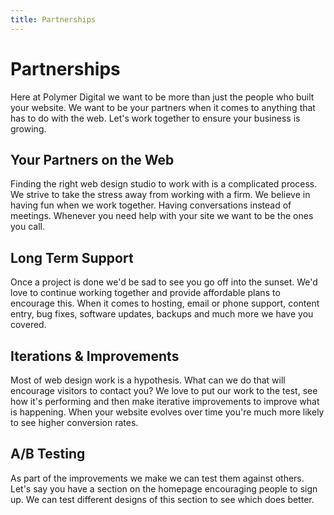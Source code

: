 ```yaml
---
title: Partnerships
---
```


# Partnerships

Here at Polymer Digital we want to be more than just the people who built your website. We want to be your partners when it comes to anything that has to do with the web. Let's work together to ensure your business is growing.

## Your Partners on the Web

Finding the right web design studio to work with is a complicated process. We strive to take the stress away from working with a firm. We believe in having fun when we work together. Having conversations instead of meetings. Whenever you need help with your site we want to be the ones you call.

## Long Term Support

Once a project is done we'd be sad to see you go off into the sunset. We'd love to continue working together and provide affordable plans to encourage this. When it comes to hosting, email or phone support, content entry, bug fixes, software updates, backups and much more we have you covered.

## Iterations & Improvements

Most of web design work is a hypothesis. What can we do that will encourage visitors to contact you? We love to put our work to the test, see how it's performing and then make iterative improvements to improve what is happening. When your website evolves over time you're much more likely to see higher conversion rates.

## A/B Testing

As part of the improvements we make we can test them against others. Let's say you have a section on the homepage encouraging people to sign up. We can test different designs of this section to see which does better.